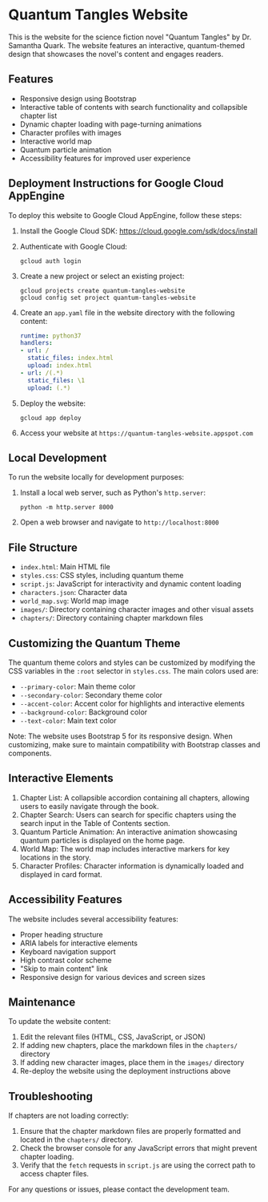 # Quantum Tangles Website

This is the website for the science fiction novel "Quantum Tangles" by Dr. Samantha Quark. The website features an interactive, quantum-themed design that showcases the novel's content and engages readers.

## Features

- Responsive design using Bootstrap
- Interactive table of contents with search functionality and collapsible chapter list
- Dynamic chapter loading with page-turning animations
- Character profiles with images
- Interactive world map
- Quantum particle animation
- Accessibility features for improved user experience

## Deployment Instructions for Google Cloud AppEngine

To deploy this website to Google Cloud AppEngine, follow these steps:

1. Install the Google Cloud SDK: https://cloud.google.com/sdk/docs/install

2. Authenticate with Google Cloud:
   ```
   gcloud auth login
   ```

3. Create a new project or select an existing project:
   ```
   gcloud projects create quantum-tangles-website
   gcloud config set project quantum-tangles-website
   ```

4. Create an `app.yaml` file in the website directory with the following content:
   ```yaml
   runtime: python37
   handlers:
   - url: /
     static_files: index.html
     upload: index.html
   - url: /(.*)
     static_files: \1
     upload: (.*)
   ```

5. Deploy the website:
   ```
   gcloud app deploy
   ```

6. Access your website at `https://quantum-tangles-website.appspot.com`

## Local Development

To run the website locally for development purposes:

1. Install a local web server, such as Python's `http.server`:
   ```
   python -m http.server 8000
   ```

2. Open a web browser and navigate to `http://localhost:8000`

## File Structure

- `index.html`: Main HTML file
- `styles.css`: CSS styles, including quantum theme
- `script.js`: JavaScript for interactivity and dynamic content loading
- `characters.json`: Character data
- `world_map.svg`: World map image
- `images/`: Directory containing character images and other visual assets
- `chapters/`: Directory containing chapter markdown files

## Customizing the Quantum Theme

The quantum theme colors and styles can be customized by modifying the CSS variables in the `:root` selector in `styles.css`. The main colors used are:

- `--primary-color`: Main theme color
- `--secondary-color`: Secondary theme color
- `--accent-color`: Accent color for highlights and interactive elements
- `--background-color`: Background color
- `--text-color`: Main text color

Note: The website uses Bootstrap 5 for its responsive design. When customizing, make sure to maintain compatibility with Bootstrap classes and components.

## Interactive Elements

1. Chapter List: A collapsible accordion containing all chapters, allowing users to easily navigate through the book.
2. Chapter Search: Users can search for specific chapters using the search input in the Table of Contents section.
3. Quantum Particle Animation: An interactive animation showcasing quantum particles is displayed on the home page.
4. World Map: The world map includes interactive markers for key locations in the story.
5. Character Profiles: Character information is dynamically loaded and displayed in card format.

## Accessibility Features

The website includes several accessibility features:

- Proper heading structure
- ARIA labels for interactive elements
- Keyboard navigation support
- High contrast color scheme
- "Skip to main content" link
- Responsive design for various devices and screen sizes

## Maintenance

To update the website content:

1. Edit the relevant files (HTML, CSS, JavaScript, or JSON)
2. If adding new chapters, place the markdown files in the `chapters/` directory
3. If adding new character images, place them in the `images/` directory
4. Re-deploy the website using the deployment instructions above

## Troubleshooting

If chapters are not loading correctly:
1. Ensure that the chapter markdown files are properly formatted and located in the `chapters/` directory.
2. Check the browser console for any JavaScript errors that might prevent chapter loading.
3. Verify that the `fetch` requests in `script.js` are using the correct path to access chapter files.

For any questions or issues, please contact the development team.